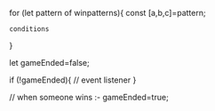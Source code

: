 <!-- win Logic  -->
for (let pattern  of winpatterns){
    const [a,b,c]=pattern;
    
    conditions 
}

<!-- game ended logic -->
let gameEnded=false;

if (!gameEnded){ 
    // event listener 
}

// when someone wins :-
gameEnded=true;
